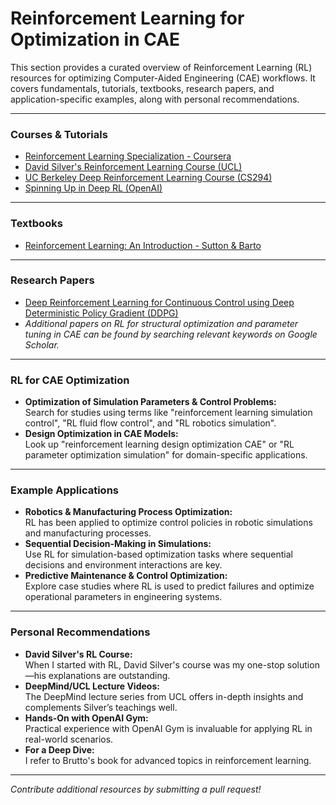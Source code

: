 # Reinforcement Learning for Optimization in CAE

This section provides a curated overview of Reinforcement Learning (RL) resources for optimizing Computer-Aided Engineering (CAE) workflows. It covers fundamentals, tutorials, textbooks, research papers, and application-specific examples, along with personal recommendations.

---

### Courses & Tutorials

- [Reinforcement Learning Specialization - Coursera](https://www.coursera.org/specializations/reinforcement-learning)  
- [David Silver's Reinforcement Learning Course (UCL)](http://www0.cs.ucl.ac.uk/staff/d.silver/web/teaching/index.html)  
- [UC Berkeley Deep Reinforcement Learning Course (CS294)](http://rail.eecs.berkeley.edu/deeprlcourse/)  
- [Spinning Up in Deep RL (OpenAI)](https://spinningup.openai.com/en/latest/)  

---

### Textbooks

- [Reinforcement Learning: An Introduction - Sutton & Barto](http://incompleteideas.net/book/the-book-2nd.html)  

---

### Research Papers

- [Deep Reinforcement Learning for Continuous Control using Deep Deterministic Policy Gradient (DDPG)](https://arxiv.org/abs/1509.02971)  
- *Additional papers on RL for structural optimization and parameter tuning in CAE can be found by searching relevant keywords on Google Scholar.*

---

### RL for CAE Optimization

- **Optimization of Simulation Parameters & Control Problems:**  
  Search for studies using terms like "reinforcement learning simulation control", "RL fluid flow control", and "RL robotics simulation".
- **Design Optimization in CAE Models:**  
  Look up "reinforcement learning design optimization CAE" or "RL parameter optimization simulation" for domain-specific applications.

---

### Example Applications

- **Robotics & Manufacturing Process Optimization:**  
  RL has been applied to optimize control policies in robotic simulations and manufacturing processes.
- **Sequential Decision-Making in Simulations:**  
  Use RL for simulation-based optimization tasks where sequential decisions and environment interactions are key.
- **Predictive Maintenance & Control Optimization:**  
  Explore case studies where RL is used to predict failures and optimize operational parameters in engineering systems.

---

### Personal Recommendations

- **David Silver's RL Course:**  
  When I started with RL, David Silver's course was my one-stop solution—his explanations are outstanding.
- **DeepMind/UCL Lecture Videos:**  
  The DeepMind lecture series from UCL offers in-depth insights and complements Silver’s teachings well.
- **Hands-On with OpenAI Gym:**  
  Practical experience with OpenAI Gym is invaluable for applying RL in real-world scenarios.
- **For a Deep Dive:**  
  I refer to Brutto's book for advanced topics in reinforcement learning.

---

*Contribute additional resources by submitting a pull request!*
